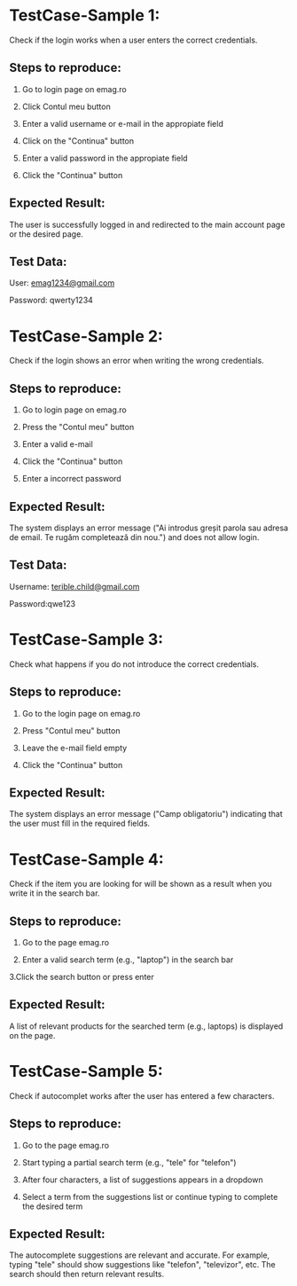 # TestCase-Sample 1:

Check if the login works when a user enters the correct credentials.

## Steps to reproduce:

1. Go to login page on emag.ro

2. Click Contul meu button

3. Enter a valid username or e-mail in the appropiate field

4. Click on the "Continua" button

5. Enter a valid password in the appropiate field

6. Click the "Continua" button

## Expected Result:

The user is successfully logged in and redirected to the main account page or the desired page.

## Test Data:

User: emag1234@gmail.com

Password: qwerty1234


# TestCase-Sample 2:

Check if the login shows an error when writing the wrong credentials.

 
## Steps to reproduce:

1. Go to login page on emag.ro

2. Press the "Contul meu" button

3. Enter a valid e-mail

4. Click the "Continua" button

5. Enter a incorrect password

## Expected Result:

The system displays an error message ("Ai introdus greșit parola sau adresa de email. Te rugăm completează din nou.") and does not allow login.


## Test Data:

Username: terible.child@gmail.com

Password:qwe123


# TestCase-Sample 3:

Check what happens if you do not introduce the correct credentials.


## Steps to reproduce:

1. Go to the login page on emag.ro

2. Press "Contul meu" button

3. Leave the e-mail field empty

4. Click the "Continua" button

## Expected Result:

The system displays an error message ("Camp obligatoriu") indicating that the user must fill in the required fields.



# TestCase-Sample 4:

Check if the item you are looking for will be shown as a result when you write it in the search bar.


## Steps to reproduce:

1. Go to the page emag.ro

2. Enter a valid search term (e.g., "laptop") in the search bar

3.Click the search button or press enter

## Expected Result:

A list of relevant products for the searched term (e.g., laptops) is displayed on the page.


# TestCase-Sample 5:

Check if autocomplet works after the user has entered a few characters.


## Steps to reproduce:

1. Go to the page emag.ro

2. Start typing a partial search term (e.g., "tele" for "telefon")

3. After four characters, a list of suggestions appears in a dropdown

4. Select a term from the suggestions list or continue typing to complete the desired term

## Expected Result:

The autocomplete suggestions are relevant and accurate. For example, typing "tele" should show suggestions like "telefon", "televizor", etc. The search should then return relevant results.

